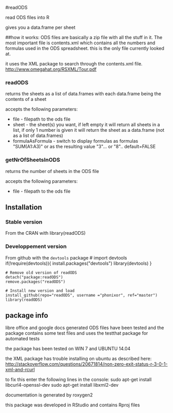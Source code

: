 #readODS


read ODS files into R

gives you a data.frame per sheet



##how it works:
ODS files are basically a zip file with all the stuff in it.
The most important file is contents.xml which contains all the numbers and formulas used in the ODS spreadsheet.
this is the only file currently looked at.

it uses the XML package to search through the contents.xml file.
http://www.omegahat.org/RSXML/Tour.pdf


### readODS
returns the sheets as a list of data.frames with each data.frame being the contents of a sheet

accepts the following parameters:
- file - filepath to the ods file
- sheet - the sheet(s) you want, if left empty it will return all sheets in a list, if only 1 number is given it will return the sheet as a data.frame (not as a list of data.frames)
- formulaAsFormula - switch to display formulas as formulas "SUM(A1:A3)" or as the resulting value "3"... or "8".. default=FALSE


### getNrOfSheetsInODS
returns the number of sheets in the ODS file

accepts the following parameters:
- file - filepath to the ods file

## Installation
### Stable version
From the CRAN with
    library(readODS)

### Developpement version
From github with the `devtools` package 
    # import devtools
    if(!require(devtools)){
      install.packages("devtools")
      library(devtools)
    }
    
    # Remove old version of readODS
    detach("package:readODS")
    remove.packages("readODS")
    
    # Install new version and load
    install_github(repo="readODS", username ="phonixor", ref="master")
    library(readODS)
    
## package info
libre office and google docs generated ODS files have been tested
and the package contains some test files
and uses the testthat package for automated tests

the package has been tested on WIN 7 and UBUNTU 14.04

the XML package has trouble installing on ubuntu as described here:
http://stackoverflow.com/questions/20671814/non-zero-exit-status-r-3-0-1-xml-and-rcurl

to fix this enter the following lines in the console:
sudo apt-get install libcurl4-openssl-dev
sudo apt-get install libxml2-dev

documentation is generated by roxygen2

this package was developed in RStudio and contains Rproj files
